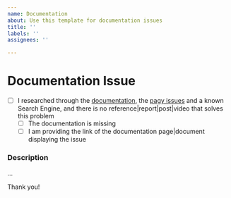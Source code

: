 ```yaml
---
name: Documentation
about: Use this template for documentation issues
title: ''
labels: ''
assignees: ''

---
```

<!-- 

By following the steps below you will either solve your problem or ensure that it's a real documentation issue. If you are not sure about it, please use the "Pagy Q&A" button issue.

WARNING: DOCUMENTATION ISSUES NOT FOLLOWING THIS TEMPLATE MAY BE DELETED WITHOUT NOTICE 

-->

# Documentation Issue

- [ ] I researched through the [documentation](https://ddnexus.github.io/pagy/), the [pagy issues](https://github.com/ddnexus/pagy/issues) and a known Search Engine, and there is no reference|report|post|video that solves this problem
   <!-- Check which one applies [x] -->
   - [ ] The documentation is missing
   - [ ] I am providing the link of the documentation page|document displaying the issue

### Description

...

Thank you!
